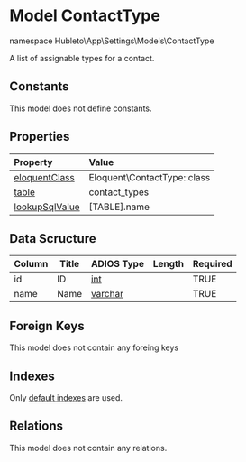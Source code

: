 # Model ContactType

namespace Hubleto\App\Settings\Models\ContactType

A list of assignable types for a contact.

## Constants

This model does not define constants.

## Properties

| Property                                                                                 | Value               |
| :--------------------------------------------------------------------------------------- | :------------------ |
| [eloquentClass](https://docs.wai.blue/adios-framework/models/properties#eloquentClass)   | Eloquent\ContactType::class |
| [table](https://docs.wai.blue/adios-framework/models/properties#table)                   | contact_types                |
| [lookupSqlValue](https://docs.wai.blue/adios-framework/models/properties#lookupSqlValue) | [TABLE].name        |

## Data Scructure

| Column | Title | ADIOS Type                                                                 | Length | Required |
| ------ | ----- | -------------------------------------------------------------------------- | ------ | -------- |
| id     | ID    | [int](https://docs.wai.blue/adios-framework/models/attributes#int)         |        | TRUE     |
| name   | Name  | [varchar](https://docs.wai.blue/adios-framework/models/attributes#varchar) |        | TRUE     |

## Foreign Keys

This model does not contain any foreing keys

## Indexes

Only [default indexes](https://docs.wai.blue/adios-framework/default-indexes) are used.

## Relations

This model does not contain any relations.
